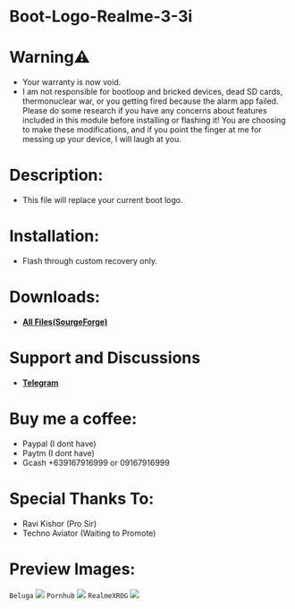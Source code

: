 # Boot-Logo-Realme-3-3i
# Warning⚠️
- Your warranty is now void.
- I am not responsible for bootloop and bricked devices, dead SD cards, thermonuclear war, or you getting fired because the alarm app failed. Please do some research if you have any concerns about features included in this module before installing or flashing it! You are choosing to make these modifications, and if you point the finger at me for messing up your device, I will laugh at you.
# Description:
- This file will replace your current boot logo.
# Installation:
- Flash through custom recovery only.
# Downloads:
- [**All Files(SourgeForge)**](https://sourceforge.net/projects/akastkzume-files/files/Boot%20Logo%20Realme%203-3i/)
# Support and Discussions
- [**Telegram**](https://t.me/bootlogorealme3official)
# Buy me a coffee:
- Paypal (I dont have)
- Paytm (I dont have)
- Gcash +639167916999 or 09167916999
# Special Thanks To:
- Ravi Kishor (Pro Sir)
- Techno Aviator (Waiting to Promote)
# Preview Images:
```Beluga```
<img src="https://raw.githubusercontent.com/AkasTKzume69/Boot-Logo-Realme-3-3i/main/assert/Beluga.png" />
```Pornhub```
<img src="https://raw.githubusercontent.com/AkasTKzume69/Boot-Logo-Realme-3-3i/main/assert/Pornhub.png" />
```RealmeXROG```
<img src="https://raw.githubusercontent.com/AkasTKzume69/Boot-Logo-Realme-3-3i/main/assert/RealmeXROG.png" />
